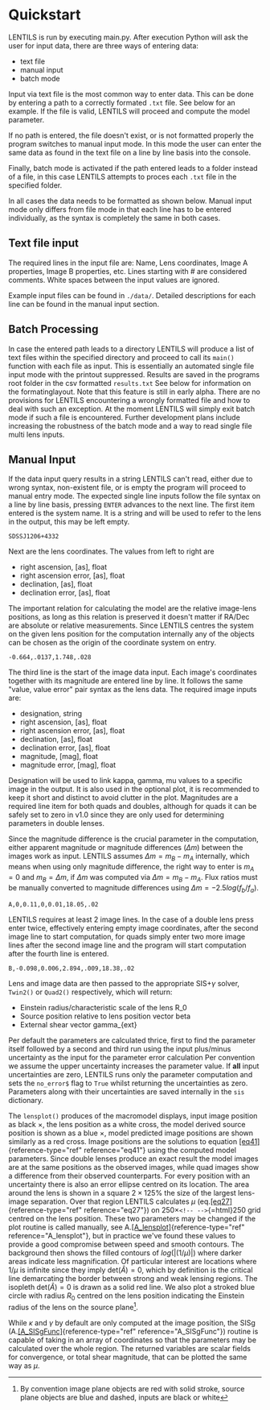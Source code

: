 # Quickstart

LENTILS is run by executing main.py. After execution Python will ask the user for input data, there are three ways
of entering data:

-   text file
-   manual input
-   batch mode

Input via text file is the most common way to enter data. This can be
done by entering a path to a correctly formated ```.txt``` file. See below for an example. If the file is 
valid, LENTILS will proceed and compute the model parameter.

If no path is entered, the file doesn't exist, or is not
formatted properly the program switches to manual input mode. In this
mode the user can enter the same data as found in the text file on a line by
line basis into the console.

Finally, batch mode is activated if the path
entered leads to a folder instead of a file, in this case LENTILS attempts to proces each ```.txt``` file in the specified folder.

In all cases the data needs to be formatted as shown below. Manual input
mode only differs from file mode in that each line has to be entered
individually, as the syntax is completely the same in both cases.

## Text file input

The required lines in the input file are: Name, Lens coordinates, Image
A properties, Image B properties, etc. Lines starting with \# are
considered comments. White spaces between the input
values are ignored.

Example input files can be found in ```./data/```. Detailed descriptions for each line can be found in the manual input
section.

## Batch Processing

In case the entered path leads to a directory LENTILS will produce a
list of text files within the specified directory and proceed to call
its ```main()``` function with each file as input. This is essentially an
automated single file input mode with the printout suppressed. Results
are saved in the programs root folder in the csv formatted ```results.txt```
See below for information on the formatinglayout. Note that this feature is still in early alpha.
There are no provisions for LENTILS encountering a wrongly formatted
file and how to deal with such an exception. At the moment LENTILS will
simply exit batch mode if such a file is encountered. Further
development plans include increasing the robustness of the batch mode
and a way to read single file multi lens inputs.

## Manual Input

If the data input query results in a string LENTILS can't read, either
due to wrong syntax, non-existent file, or is empty the program will
proceed to manual entry mode. The expected single line inputs follow the
file syntax on a line by line basis, pressing ```ENTER``` advances to the
next line.
The first item entered is the system name. It is a string and will be
used to refer to the lens in the output, this may be left empty.

```
SDSSJ1206+4332
```

Next are the lens coordinates. The values from left to right are

-   right ascension, [as],  float
-   right ascension error, [as], float
-   declination, [as], float
-   declination error, [as], float

The important relation for calculating the model are the relative
image-lens positions, as long as this relation is preserved it doesn't
matter if RA/Dec are absolute or relative measurements. Since LENTILS
centres the system on the given lens position for the computation
internally any of the objects can be chosen as the origin of the
coordinate system on entry.

```
-0.664,.0137,1.748,.028
```

The third line is the start of the image data input. Each image's
coordinates together with its magnitude are entered line by line. It
follows the same "value, value error" pair syntax as the lens data. The
required image inputs are:

-   designation, string
-   right ascension, [as], float
-   right ascension error, [as], float
-   declination, [as], float
-   declination error, [as], float
-   magnitude, [mag], float
-   magnitude error, [mag], float

Designation will be used to link kappa, gamma, mu values to a
specific image in the output. It is also used in the optional plot, it is recommended
to keep it short and distinct to avoid clutter in the plot.
Magnitudes are a required line item for both quads and doubles, although
for quads it can be safely set to zero in v1.0 since they are only used
for determining parameters in double lenses.

Since the magnitude difference is the crucial parameter in the computation, either
apparent magnitude or magnitude differences ($\Delta m$) between the
images work as input. LENTILS assumes $\Delta m=m_B-m_A$ internally, which means when using only magnitude difference, the right way to enter is $m_A=0$
and $m_B=\Delta m$, if $\Delta m$ was computed via $\Delta m=m_B-m_A$.
Flux ratios must be manually converted to magnitude differences using
$\Delta m=-2.5log(f_b/f_a)$.

```
A,0,0.11,0,0.01,18.05,.02
```

LENTILS requires at least 2 image lines. In the case of a double lens
press enter twice, effectively entering empty image coordinates, after
the second image line to start computation, for quads simply enter two
more image lines after the second image line and the program will start
computation after the fourth line is entered.

```
B,-0.098,0.006,2.894,.009,18.38,.02
```

Lens and image data are then passed to the appropriate SIS+$\gamma$
solver, ```Twin2()``` or ```Quad2()``` respectively, which will return:

-   Einstein radius/characteristic scale of the lens R_0
-   Source position relative to lens position vector beta 
-   External shear vector gamma_{ext}

Per default the parameters are calculated thrice, first to find the
parameter itself followed by a second and third run using the
input plus/minus uncertainty as the input for the parameter error calculation
Per convention we assume the upper uncertainty increases
the parameter value. 
If **all** input uncertainties are zero,
LENTILS runs only the parameter computation and sets the ```no_error$```
flag to ```True``` whilst returning the uncertainties as zero. Parameters
along with their uncertainties are saved internally in the ```sis```
dictionary.








The ```lensplot()``` produces of the macromodel displays, input
image position as black $\times$, the lens position as a white cross,
the model derived source position is shown as a blue $\times$, model
predicted image positions are shown similarly as a red cross. Image
positions are the solutions to equation
[\[eq41\]](#eq41){reference-type="ref" reference="eq41"} using the
computed model parameters. Since double lenses produce an exact result
the model images are at the same positions as the observed images, while
quad images show a difference from their observed counterparts. For
every position with an uncertainty there is also an error ellipse
centred on its location. The area around the lens is shown in a square
$2\times125\%$ the size of the largest lens-image separation. Over that
region LENTILS calculates $\mu$
(eq.[\[eq27\]](#eq27){reference-type="ref" reference="eq27"}) on
250$\times$`<!-- -->`{=html}250 grid centred on the lens position. These
two parameters may be changed if the plot routine is called manually,
see A.[\[A_lensplot\]](#A_lensplot){reference-type="ref"
reference="A_lensplot"}, but in practice we've found these values to
provide a good compromise between speed and smooth contours. The
background then shows the filled contours of $log(|(1/\mu)|)$ where
darker areas indicate less magnification. Of particular interest are
locations where $1/\mu$ is infinite since they imply det$(\hat{A})=0$,
which by definition is the critical line demarcating the border between
strong and weak lensing regions. The isopleth det($\hat{A})=0$ is drawn
as a solid red line. We also plot a stroked blue circle with radius
$R_0$ centred on the lens position indicating the Einstein radius of the
lens on the source plane[^1].

While $\kappa$ and $\gamma$ by default are only computed at the image
position, the SISg (A.[\[A_SISgFunc\]](#A_SISgFunc){reference-type="ref"
reference="A_SISgFunc"}) routine is capable of taking in an array of
coordinates so that the parameters may be calculated over the whole
region. The returned variables are scalar fields for convergence, or
total shear magnitude, that can be plotted the same way as $\mu$.

[^1]: By convention image plane objects are red with solid stroke,
    source plane objects are blue and dashed, inputs are black or white
